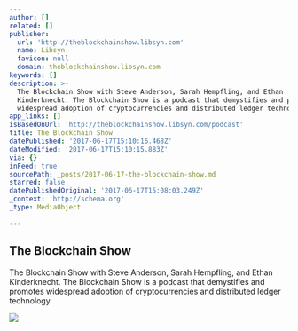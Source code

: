 ```yaml
---
author: []
related: []
publisher:
  url: 'http://theblockchainshow.libsyn.com'
  name: Libsyn
  favicon: null
  domain: theblockchainshow.libsyn.com
keywords: []
description: >-
  The Blockchain Show with Steve Anderson, Sarah Hempfling, and Ethan
  Kinderknecht. The Blockchain Show is a podcast that demystifies and promotes
  widespread adoption of cryptocurrencies and distributed ledger technology.
app_links: []
isBasedOnUrl: 'http://theblockchainshow.libsyn.com/podcast'
title: The Blockchain Show
datePublished: '2017-06-17T15:10:16.468Z'
dateModified: '2017-06-17T15:10:15.883Z'
via: {}
inFeed: true
sourcePath: _posts/2017-06-17-the-blockchain-show.md
starred: false
datePublishedOriginal: '2017-06-17T15:08:03.249Z'
_context: 'http://schema.org'
_type: MediaObject

---
```

<article style=""><h1>The Blockchain Show</h1><p>The Blockchain Show with Steve Anderson, Sarah Hempfling, and Ethan Kinderknecht. The Blockchain Show is a podcast that demystifies and promotes widespread adoption of cryptocurrencies and distributed ledger technology.</p><img src="http://assets.libsyn.com/content/14323159?height=250&amp;width=250" /></article>